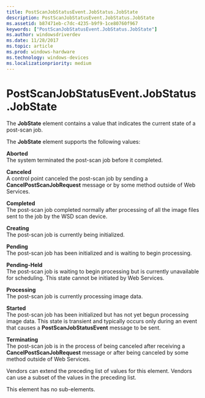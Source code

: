 ```yaml
---
title: PostScanJobStatusEvent.JobStatus.JobState
description: PostScanJobStatusEvent.JobStatus.JobState
ms.assetid: b87471eb-c7dc-4235-b9f9-1ce80760f967
keywords: ["PostScanJobStatusEvent.JobStatus.JobState"]
ms.author: windowsdriverdev
ms.date: 11/28/2017
ms.topic: article
ms.prod: windows-hardware
ms.technology: windows-devices
ms.localizationpriority: medium
---
```


# PostScanJobStatusEvent.JobStatus.JobState


The **JobState** element contains a value that indicates the current state of a post-scan job.

The **JobState** element supports the following values:

<span id="Aborted"></span><span id="aborted"></span><span id="ABORTED"></span>**Aborted**  
The system terminated the post-scan job before it completed.

<span id="Canceled"></span><span id="canceled"></span><span id="CANCELED"></span>**Canceled**  
A control point canceled the post-scan job by sending a **CancelPostScanJobRequest** message or by some method outside of Web Services.

<span id="Completed"></span><span id="completed"></span><span id="COMPLETED"></span>**Completed**  
The post-scan job completed normally after processing of all the image files sent to the job by the WSD scan device.

<span id="Creating"></span><span id="creating"></span><span id="CREATING"></span>**Creating**  
The post-scan job is currently being initialized.

<span id="Pending"></span><span id="pending"></span><span id="PENDING"></span>**Pending**  
The post-scan job has been initialized and is waiting to begin processing.

<span id="Pending-Held"></span><span id="pending-held"></span><span id="PENDING-HELD"></span>**Pending-Held**  
The post-scan job is waiting to begin processing but is currently unavailable for scheduling. This state cannot be initiated by Web Services.

<span id="Processing"></span><span id="processing"></span><span id="PROCESSING"></span>**Processing**  
The post-scan job is currently processing image data.

<span id="Started"></span><span id="started"></span><span id="STARTED"></span>**Started**  
The post-scan job has been initialized but has not yet begun processing image data. This state is transient and typically occurs only during an event that causes a **PostScanJobStatusEvent** message to be sent.

<span id="Terminating"></span><span id="terminating"></span><span id="TERMINATING"></span>**Terminating**  
The post-scan job is in the process of being canceled after receiving a **CancelPostScanJobRequest** message or after being canceled by some method outside of Web Services.

Vendors can extend the preceding list of values for this element. Vendors can use a subset of the values in the preceding list.

This element has no sub-elements.

 

 





